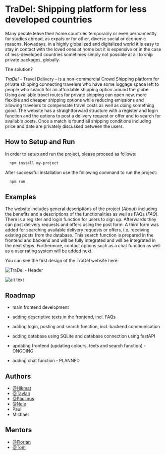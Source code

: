 
# TraDel: Shipping platform for less developed countries
Many people leave their home countries temporarily or even permamently for studies abroad, as expats or for other, diverse social or economic reasons. Nowadays, in a highly globalized and digitalized world it is easy to stay in contact with the loved ones at home but it is expensive or in the case of less-developed countries sometimes simply not possible at all to ship private packages, globally. 


The solution? 

*TraDel* – Travel Delivery – is a non-commercial Crowd Shipping platform for private shipping connecting travelers who have some luggage space left to people who search for an affordable shipping option around the globe. Using available travel routes for private shipping can open new, more flexible and cheaper shipping options while reducing emissions and allowing travelers to compensate travel costs as well as doing something good. The website has a straightforward structure with a register and login function and the options to post a delivery request or offer and to search for available posts. Once a match is found all shipping conditions including price and date are privately discussed between the users.


## How to Setup and Run

In order to setup and run the project, please proceed as follows:

```bash
  npm install my-project
```

After successful installation use the following command to run the project:

```bash
  npm run
```


## Examples

The website includes general descriptions of the project (*About*) including the benefits and a descriptions of the functionalities as well as FAQs (*FAQ*). 
There is a register and login function for users to sign up. Afterwards they can post delivery requests and offers using the post form. A third form was added for searching available delivery requests or offers, i.e. receiving existing posts from the database. This search function is prepared in the frontend and backend and will be fully integrated and will be integrated in the next steps. Furthermore, contact options such as a chat function as well as a user rating system will be added next.

You can see the first design of the TraDel website here: 

![TraDel - Header](/assets/images/picture.png)

![alt text](https://github.com/[username]/[reponame]/blob/[branch]/image.jpg?raw=true)  


  
## Roadmap

- main frontend development 
- adding descriptive texts in the frontend, incl. FAQs
- adding login, posting and search function, incl. backend communication 
- adding database using SQLite and database connection using fastAPI
- updating frontend (updating colours, texts and search function)  - ONGOING

- adding chat function - PLANNED

  
## Authors

- [@Hikmat](https://www.github.com/hiko91)
- [@Taylan](https://github.com/taylanyild)
- [@Paulinus](https://github.com/PaulAyere)
- [@Nele](https://github.com/NelM3004)
- Paul 
- Michael


## Mentors
- [@Florian](https://github.com/TheMerphin)
- [@Tom](https://github.com/ScholliYT)


  

